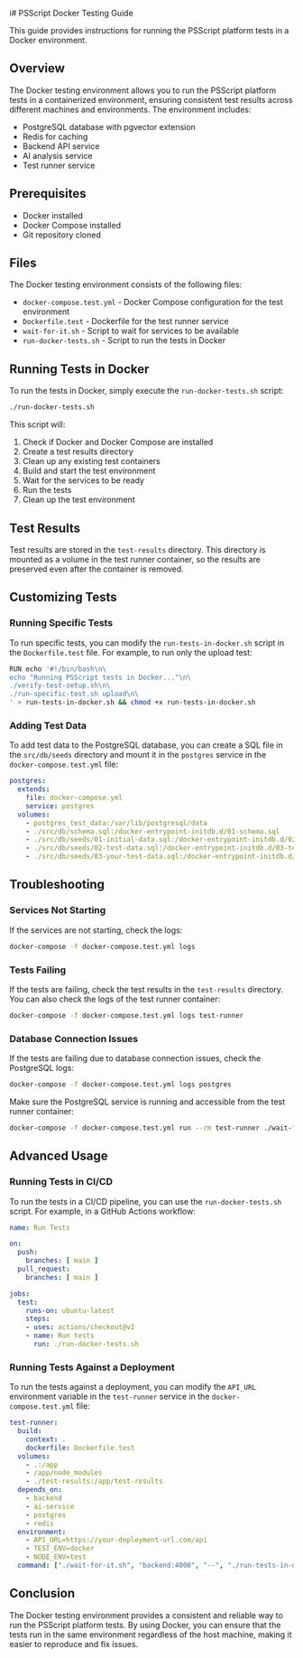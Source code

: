i# PSScript Docker Testing Guide

This guide provides instructions for running the PSScript platform tests in a Docker environment.

## Overview

The Docker testing environment allows you to run the PSScript platform tests in a containerized environment, ensuring consistent test results across different machines and environments. The environment includes:

- PostgreSQL database with pgvector extension
- Redis for caching
- Backend API service
- AI analysis service
- Test runner service

## Prerequisites

- Docker installed
- Docker Compose installed
- Git repository cloned

## Files

The Docker testing environment consists of the following files:

- `docker-compose.test.yml` - Docker Compose configuration for the test environment
- `Dockerfile.test` - Dockerfile for the test runner service
- `wait-for-it.sh` - Script to wait for services to be available
- `run-docker-tests.sh` - Script to run the tests in Docker

## Running Tests in Docker

To run the tests in Docker, simply execute the `run-docker-tests.sh` script:

```bash
./run-docker-tests.sh
```

This script will:

1. Check if Docker and Docker Compose are installed
2. Create a test results directory
3. Clean up any existing test containers
4. Build and start the test environment
5. Wait for the services to be ready
6. Run the tests
7. Clean up the test environment

## Test Results

Test results are stored in the `test-results` directory. This directory is mounted as a volume in the test runner container, so the results are preserved even after the container is removed.

## Customizing Tests

### Running Specific Tests

To run specific tests, you can modify the `run-tests-in-docker.sh` script in the `Dockerfile.test` file. For example, to run only the upload test:

```bash
RUN echo '#!/bin/bash\n\
echo "Running PSScript tests in Docker..."\n\
./verify-test-setup.sh\n\
./run-specific-test.sh upload\n\
' > run-tests-in-docker.sh && chmod +x run-tests-in-docker.sh
```

### Adding Test Data

To add test data to the PostgreSQL database, you can create a SQL file in the `src/db/seeds` directory and mount it in the `postgres` service in the `docker-compose.test.yml` file:

```yaml
postgres:
  extends:
    file: docker-compose.yml
    service: postgres
  volumes:
    - postgres_test_data:/var/lib/postgresql/data
    - ./src/db/schema.sql:/docker-entrypoint-initdb.d/01-schema.sql
    - ./src/db/seeds/01-initial-data.sql:/docker-entrypoint-initdb.d/02-seed-data.sql
    - ./src/db/seeds/02-test-data.sql:/docker-entrypoint-initdb.d/03-test-data.sql
    - ./src/db/seeds/03-your-test-data.sql:/docker-entrypoint-initdb.d/04-your-test-data.sql
```

## Troubleshooting

### Services Not Starting

If the services are not starting, check the logs:

```bash
docker-compose -f docker-compose.test.yml logs
```

### Tests Failing

If the tests are failing, check the test results in the `test-results` directory. You can also check the logs of the test runner container:

```bash
docker-compose -f docker-compose.test.yml logs test-runner
```

### Database Connection Issues

If the tests are failing due to database connection issues, check the PostgreSQL logs:

```bash
docker-compose -f docker-compose.test.yml logs postgres
```

Make sure the PostgreSQL service is running and accessible from the test runner container:

```bash
docker-compose -f docker-compose.test.yml run --rm test-runner ./wait-for-it.sh postgres:5432 -- echo "PostgreSQL is ready"
```

## Advanced Usage

### Running Tests in CI/CD

To run the tests in a CI/CD pipeline, you can use the `run-docker-tests.sh` script. For example, in a GitHub Actions workflow:

```yaml
name: Run Tests

on:
  push:
    branches: [ main ]
  pull_request:
    branches: [ main ]

jobs:
  test:
    runs-on: ubuntu-latest
    steps:
    - uses: actions/checkout@v2
    - name: Run tests
      run: ./run-docker-tests.sh
```

### Running Tests Against a Deployment

To run the tests against a deployment, you can modify the `API_URL` environment variable in the `test-runner` service in the `docker-compose.test.yml` file:

```yaml
test-runner:
  build:
    context: .
    dockerfile: Dockerfile.test
  volumes:
    - .:/app
    - /app/node_modules
    - ./test-results:/app/test-results
  depends_on:
    - backend
    - ai-service
    - postgres
    - redis
  environment:
    - API_URL=https://your-deployment-url.com/api
    - TEST_ENV=docker
    - NODE_ENV=test
  command: ["./wait-for-it.sh", "backend:4000", "--", "./run-tests-in-docker.sh"]
```

## Conclusion

The Docker testing environment provides a consistent and reliable way to run the PSScript platform tests. By using Docker, you can ensure that the tests run in the same environment regardless of the host machine, making it easier to reproduce and fix issues.
